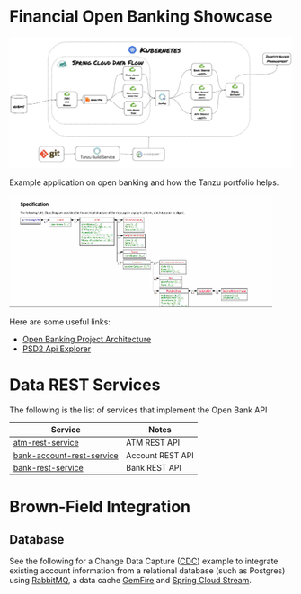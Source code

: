 
# Financial Open Banking Showcase



![](docs/img/ob-arch.jpg)


Example application on open banking and how the Tanzu portfolio helps. 

![img.png](docs/img/img.png)



Here are some useful links:

- [Open Banking Project Architecture](https://github.com/OpenBankProject/OBP-API/wiki/Open-Bank-Project-Architecture)
- [PSD2 Api Explorer](https://psd2-apiexplorer.openbankproject.com/?tags=PSD2&operation_id=OBPv3_0_0-getCoreTransactionsForBankAccount&currentTag=Transaction&bank_id=at02-0182--01&account_id=&view_id=&counterparty_id=&transaction_id=)


# Data REST Services

The following is the list of services that implement the Open Bank API 

Service                                                                     |       Notes
-------------------------------------------------------------------------   |  ----------------------------
[atm-rest-service](applications/atm-rest-service)                           | ATM REST API
[bank-account-rest-service](applications/bank-account-rest-service)         | Account REST API
[bank-rest-service](applications/bank-rest-service)                         | Bank REST API

# Brown-Field Integration

## Database 

See the following for a Change Data Capture ([CDC](docs/k8)) example to integrate existing account information from a 
relational database (such as Postgres) 
using [RabbitMQ](https://tanzu.vmware.com/rabbitmq), a data cache [GemFire](https://tanzu.vmware.com/gemfire)
and [Spring Cloud Stream](https://spring.io/projects/spring-cloud-stream).

